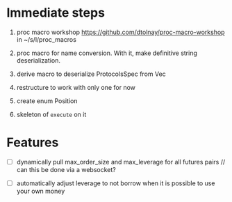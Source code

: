 # Immediate steps
1. proc macro workshop <https://github.com/dtolnay/proc-macro-workshop> in ~/s/l/proc_macros
1. proc macro for name conversion. With it, make definitive string deserialization.
1. derive macro to deserialize ProtocolsSpec from Vec<String>

1. restructure to work with only one for now
1. create enum Position
1. skeleton of `execute` on it



# Features
- [ ] dynamically pull max_order_size and max_leverage for all futures pairs // can this be done via a websocket?

- [ ] automatically adjust leverage to not borrow when it is possible to use your own money
